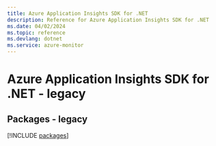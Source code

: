 ```yaml
---
title: Azure Application Insights SDK for .NET
description: Reference for Azure Application Insights SDK for .NET
ms.date: 04/02/2024
ms.topic: reference
ms.devlang: dotnet
ms.service: azure-monitor
---
```

# Azure Application Insights SDK for .NET - legacy
## Packages - legacy
[!INCLUDE [packages](application-insights-index.md)]